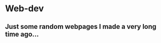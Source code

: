 #                                                                           <h1>Web-dev</h1>
## <p>Just some random webpages I made a very long time ago...</p> 
